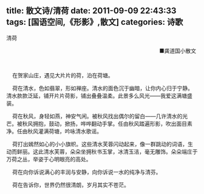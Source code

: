 title: 散文诗/清荷
date: 2011-09-09 22:43:33
tags: [国语空间,《形影》,散文]
categories: 诗歌
---
 <p>清荷</p> 
 <p align="right">■龚道国小散文&nbsp;</p> 
 <p>&nbsp;&nbsp;&nbsp;</p> 
 <p>&nbsp;&nbsp;&nbsp; 在贺家山庄，遇见大片片的荷，泊在荷塘。</p> 
 <p>&nbsp;&nbsp;&nbsp; 荷在清水，色如翡翠，形如禅座。清水的面色沉于幽暗，让你内心归于宁静。清水款款泛延，铺开片片荷影，铺出叠叠温柔。此景多么风光——我爱这满塘盛装。</p> 
<!-- more --><p>&nbsp;&nbsp;&nbsp; 荷在秋风，身轻如燕，神安气闲。被秋风找出偶尔的留白——几许清水的光芒。被秋风拥抱，鼓动，掀扬，哗哗翻动手掌。任由秋风踏遍形影，吹出面目素净。任由秋风灌满荷塘，吟咏清水歌谣。</p> 
 <p>&nbsp;&nbsp;&nbsp; 荷打出嫣然如心的小小旗帜。这些清水芙蓉闪动起来，像一群跳动的词语，生动而鲜丽。这此清水芙蓉，朵朵坐拥秋书玉掌，冰清玉洁，毫无雕饰。朵朵端庄于万荷之丛，举姿于心明眼亮的高处。</p> 
 <p>&nbsp;&nbsp;&nbsp; 荷在向你诉说满心的丰润与安静，向你诉说一水的纯净与清芬。</p> 
 <p>&nbsp;&nbsp;&nbsp; 荷在告诉你，世界仍然很清朗，岁月其实不苍茫。</p> 
